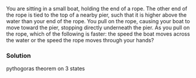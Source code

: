 You are sitting in a small boat, holding the end of a rope. The other end of
the rope is tied to the top of a nearby pier, such that it is higher above the
water than your end of the rope. You pull on the rope, causing your boat to
move toward the pier, stopping directly underneath the pier. As you pull on the
rope, which of the following is faster: the speed the boat moves across the
water or the speed the rope moves through your hands?

### Solution

pythogoras theorem on 3 states
